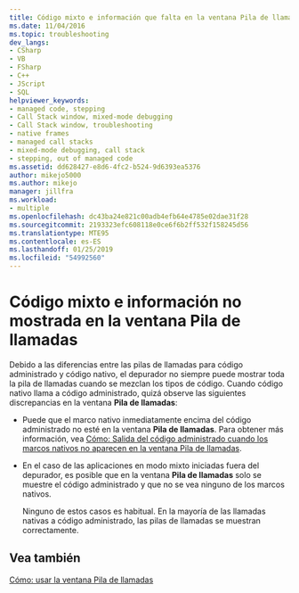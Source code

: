 ```yaml
---
title: Código mixto e información que falta en la ventana Pila de llamadas | Microsoft Docs
ms.date: 11/04/2016
ms.topic: troubleshooting
dev_langs:
- CSharp
- VB
- FSharp
- C++
- JScript
- SQL
helpviewer_keywords:
- managed code, stepping
- Call Stack window, mixed-mode debugging
- Call Stack window, troubleshooting
- native frames
- managed call stacks
- mixed-mode debugging, call stack
- stepping, out of managed code
ms.assetid: dd628427-e8d6-4fc2-b524-9d6393ea5376
author: mikejo5000
ms.author: mikejo
manager: jillfra
ms.workload:
- multiple
ms.openlocfilehash: dc43ba24e821c00adb4efb64e4785e02dae31f28
ms.sourcegitcommit: 2193323efc608118e0ce6f6b2ff532f158245d56
ms.translationtype: MTE95
ms.contentlocale: es-ES
ms.lasthandoff: 01/25/2019
ms.locfileid: "54992560"
---
```

# <a name="mixed-code-and-missing-information-in-the-call-stack-window"></a>Código mixto e información no mostrada en la ventana Pila de llamadas
Debido a las diferencias entre las pilas de llamadas para código administrado y código nativo, el depurador no siempre puede mostrar toda la pila de llamadas cuando se mezclan los tipos de código. Cuando código nativo llama a código administrado, quizá observe las siguientes discrepancias en la ventana **Pila de llamadas**:  
  
- Puede que el marco nativo inmediatamente encima del código administrado no esté en la ventana **Pila de llamadas**. Para obtener más información, vea [Cómo: Salida del código administrado cuando los marcos nativos no aparecen en la ventana Pila de llamadas](../debugger/how-to-step-out-of-managed-code-when-native-frames-are-missing-from-the-call-stack-window.md).  
  
- En el caso de las aplicaciones en modo mixto iniciadas fuera del depurador, es posible que en la ventana **Pila de llamadas** solo se muestre el código administrado y que no se vea ninguno de los marcos nativos.  
  
  Ninguno de estos casos es habitual. En la mayoría de las llamadas nativas a código administrado, las pilas de llamadas se muestran correctamente.  
  
## <a name="see-also"></a>Vea también  
 [Cómo: usar la ventana Pila de llamadas](../debugger/how-to-use-the-call-stack-window.md)